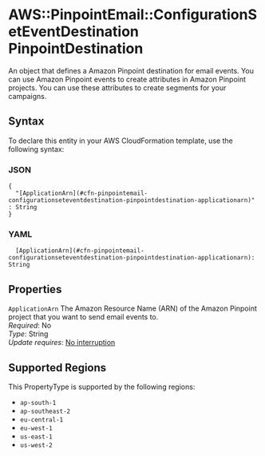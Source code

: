 # AWS::PinpointEmail::ConfigurationSetEventDestination PinpointDestination<a name="aws-properties-pinpointemail-configurationseteventdestination-pinpointdestination"></a>

An object that defines a Amazon Pinpoint destination for email events\. You can use Amazon Pinpoint events to create attributes in Amazon Pinpoint projects\. You can use these attributes to create segments for your campaigns\.

## Syntax<a name="aws-properties-pinpointemail-configurationseteventdestination-pinpointdestination-syntax"></a>

To declare this entity in your AWS CloudFormation template, use the following syntax:

### JSON<a name="aws-properties-pinpointemail-configurationseteventdestination-pinpointdestination-syntax.json"></a>

```
{
  "[ApplicationArn](#cfn-pinpointemail-configurationseteventdestination-pinpointdestination-applicationarn)" : String
}
```

### YAML<a name="aws-properties-pinpointemail-configurationseteventdestination-pinpointdestination-syntax.yaml"></a>

```
  [ApplicationArn](#cfn-pinpointemail-configurationseteventdestination-pinpointdestination-applicationarn): String
```

## Properties<a name="aws-properties-pinpointemail-configurationseteventdestination-pinpointdestination-properties"></a>

`ApplicationArn`  <a name="cfn-pinpointemail-configurationseteventdestination-pinpointdestination-applicationarn"></a>
The Amazon Resource Name \(ARN\) of the Amazon Pinpoint project that you want to send email events to\.  
*Required*: No  
*Type*: String  
*Update requires*: [No interruption](https://docs.aws.amazon.com/AWSCloudFormation/latest/UserGuide/using-cfn-updating-stacks-update-behaviors.html#update-no-interrupt)

## Supported Regions

This PropertyType is supported by the following regions:

- `ap-south-1`
- `ap-southeast-2`
- `eu-central-1`
- `eu-west-1`
- `us-east-1`
- `us-west-2`
